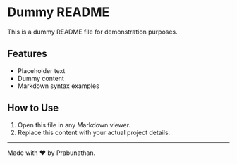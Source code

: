 # Dummy README

This is a dummy README file for demonstration purposes.

## Features

- Placeholder text
- Dummy content
- Markdown syntax examples

## How to Use

1. Open this file in any Markdown viewer.
2. Replace this content with your actual project details.

---

Made with ❤️ by Prabunathan.
